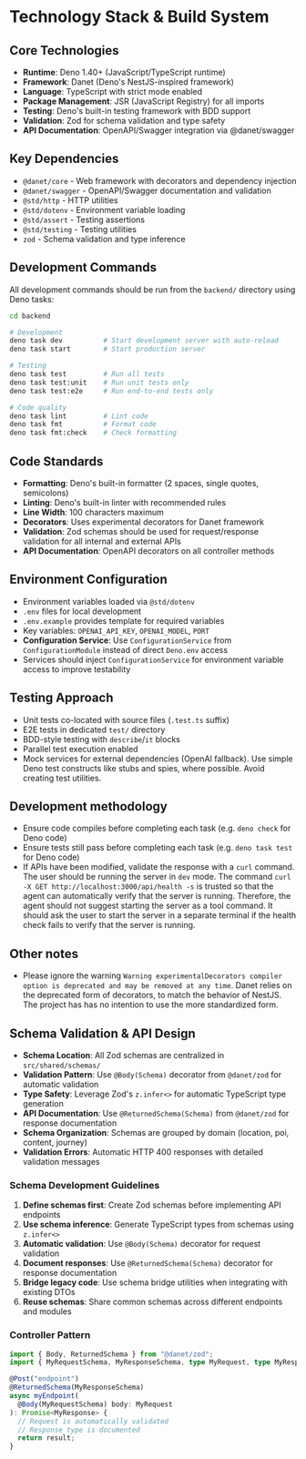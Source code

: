 # Technology Stack & Build System

## Core Technologies

- **Runtime**: Deno 1.40+ (JavaScript/TypeScript runtime)
- **Framework**: Danet (Deno's NestJS-inspired framework)
- **Language**: TypeScript with strict mode enabled
- **Package Management**: JSR (JavaScript Registry) for all imports
- **Testing**: Deno's built-in testing framework with BDD support
- **Validation**: Zod for schema validation and type safety
- **API Documentation**: OpenAPI/Swagger integration via @danet/swagger

## Key Dependencies

- `@danet/core` - Web framework with decorators and dependency injection
- `@danet/swagger` - OpenAPI/Swagger documentation and validation
- `@std/http` - HTTP utilities
- `@std/dotenv` - Environment variable loading
- `@std/assert` - Testing assertions
- `@std/testing` - Testing utilities
- `zod` - Schema validation and type inference

## Development Commands

All development commands should be run from the `backend/` directory using Deno tasks:

```bash
cd backend

# Development
deno task dev          # Start development server with auto-reload
deno task start        # Start production server

# Testing
deno task test         # Run all tests
deno task test:unit    # Run unit tests only
deno task test:e2e     # Run end-to-end tests only

# Code quality
deno task lint         # Lint code
deno task fmt          # Format code
deno task fmt:check    # Check formatting
```

## Code Standards

- **Formatting**: Deno's built-in formatter (2 spaces, single quotes, semicolons)
- **Linting**: Deno's built-in linter with recommended rules
- **Line Width**: 100 characters maximum
- **Decorators**: Uses experimental decorators for Danet framework
- **Validation**: Zod schemas should be used for request/response validation for all internal and external APIs
- **API Documentation**: OpenAPI decorators on all controller methods

## Environment Configuration

- Environment variables loaded via `@std/dotenv`
- `.env` files for local development
- `.env.example` provides template for required variables
- Key variables: `OPENAI_API_KEY`, `OPENAI_MODEL`, `PORT`
- **Configuration Service**: Use `ConfigurationService` from `ConfigurationModule` instead of direct `Deno.env` access
- Services should inject `ConfigurationService` for environment variable access to improve testability

## Testing Approach

- Unit tests co-located with source files (`.test.ts` suffix)
- E2E tests in dedicated `test/` directory
- BDD-style testing with `describe`/`it` blocks
- Parallel test execution enabled
- Mock services for external dependencies (OpenAI fallback). Use simple Deno test constructs like stubs and spies, where possible. Avoid creating test utilities.

## Development methodology

- Ensure code compiles before completing each task (e.g. `deno check` for Deno code)
- Ensure tests still pass before completing each task (e.g. `deno task test` for Deno code)
- If APIs have been modified, validate the response with a `curl` command. The user should be running the server in `dev` mode. The command `curl -X GET http://localhost:3000/api/health -s` is trusted so that the agent can automatically verify that the server is running. Therefore, the agent should not suggest starting the server as a tool command. It should ask the user to start the server in a separate terminal if the health check fails to verify that the server is running.

## Other notes

- Please ignore the warning `Warning experimentalDecorators compiler option is deprecated and may be removed at any time`. Danet relies on the deprecated form of decorators, to match the behavior of NestJS. The project has has no intention to use the more standardized form.

## Schema Validation & API Design

- **Schema Location**: All Zod schemas are centralized in `src/shared/schemas/`
- **Validation Pattern**: Use `@Body(Schema)` decorator from `@danet/zod` for automatic validation
- **Type Safety**: Leverage Zod's `z.infer<>` for automatic TypeScript type generation
- **API Documentation**: Use `@ReturnedSchema(Schema)` from `@danet/zod` for response documentation
- **Schema Organization**: Schemas are grouped by domain (location, poi, content, journey)
- **Validation Errors**: Automatic HTTP 400 responses with detailed validation messages

### Schema Development Guidelines

1. **Define schemas first**: Create Zod schemas before implementing API endpoints
2. **Use schema inference**: Generate TypeScript types from schemas using `z.infer<>`
3. **Automatic validation**: Use `@Body(Schema)` decorator for request validation
4. **Document responses**: Use `@ReturnedSchema(Schema)` decorator for response documentation
5. **Bridge legacy code**: Use schema bridge utilities when integrating with existing DTOs
6. **Reuse schemas**: Share common schemas across different endpoints and modules

### Controller Pattern

```typescript
import { Body, ReturnedSchema } from "@danet/zod";
import { MyRequestSchema, MyResponseSchema, type MyRequest, type MyResponse } from "../schemas/index.ts";

@Post("endpoint")
@ReturnedSchema(MyResponseSchema)
async myEndpoint(
  @Body(MyRequestSchema) body: MyRequest
): Promise<MyResponse> {
  // Request is automatically validated
  // Response type is documented
  return result;
}
```

